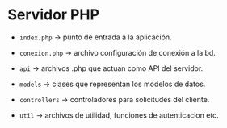 # Servidor PHP

- `index.php` &rightarrow; punto de entrada a la aplicación.

- `conexion.php` &rightarrow; archivo configuración de conexión a la bd.

- `api` &rightarrow; archivos .php que actuan como API del servidor.

- `models` &rightarrow; clases que representan los modelos de datos.

- `controllers` &rightarrow; controladores para solicitudes del cliente.

- `util` &rightarrow; archivos de utilidad, funciones de autenticacion etc.

